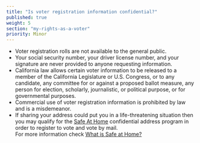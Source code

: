 ```yaml
---
title: "Is voter registration information confidential?"
published: true
weight: 5
section: "my-rights-as-a-voter"
priority: Minor
---
```

- Voter registration rolls are not available to the general public.
- Your social security number, your driver license number, and your signature are never provided to anyone requesting information.
- California law allows certain voter information to be released to a member of the California Legislature or U.S. Congress, or to any candidate, any committee for or against a proposed ballot measure, any person for election, scholarly, journalistic, or political purpose, or for governmental purposes. 
- Commercial use of voter registration information is prohibited by law and is a misdemeanor.
- If sharing your address could put you in a life-threatening situation then you may qualify for the [Safe At Home](http://www.sos.ca.gov/registries/safe-home/) confidential address program in order to register to vote and vote by mail.  
	For more information check [What is Safe at Home?](#item-safe-at-home)


